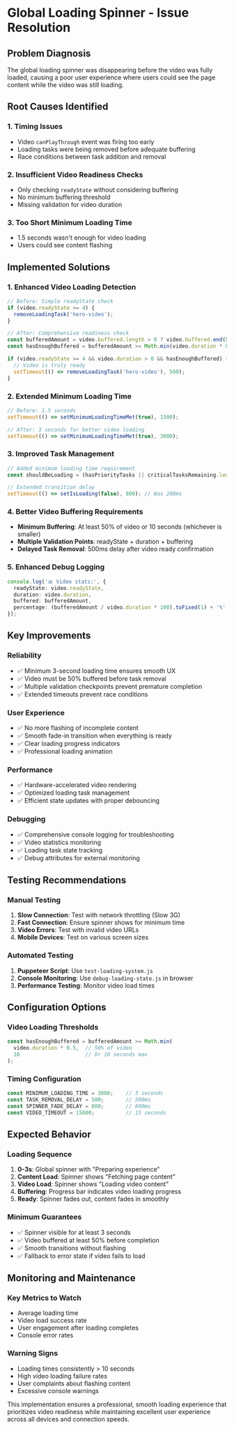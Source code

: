 # Global Loading Spinner - Issue Resolution

## Problem Diagnosis
The global loading spinner was disappearing before the video was fully loaded, causing a poor user experience where users could see the page content while the video was still loading.

## Root Causes Identified

### 1. **Timing Issues**
- Video `canPlayThrough` event was firing too early
- Loading tasks were being removed before adequate buffering
- Race conditions between task addition and removal

### 2. **Insufficient Video Readiness Checks**
- Only checking `readyState` without considering buffering
- No minimum buffering threshold
- Missing validation for video duration

### 3. **Too Short Minimum Loading Time**
- 1.5 seconds wasn't enough for video loading
- Users could see content flashing

## Implemented Solutions

### 1. **Enhanced Video Loading Detection**
```typescript
// Before: Simple readyState check
if (video.readyState >= 4) {
  removeLoadingTask('hero-video');
}

// After: Comprehensive readiness check
const bufferedAmount = video.buffered.length > 0 ? video.buffered.end(0) : 0;
const hasEnoughBuffered = bufferedAmount >= Math.min(video.duration * 0.5, 10);

if (video.readyState >= 4 && video.duration > 0 && hasEnoughBuffered) {
  // Video is truly ready
  setTimeout(() => removeLoadingTask('hero-video'), 500);
}
```

### 2. **Extended Minimum Loading Time**
```typescript
// Before: 1.5 seconds
setTimeout(() => setMinimumLoadingTimeMet(true), 1500);

// After: 3 seconds for better video loading
setTimeout(() => setMinimumLoadingTimeMet(true), 3000);
```

### 3. **Improved Task Management**
```typescript
// Added minimum loading time requirement
const shouldBeLoading = (hasPriorityTasks || criticalTasksRemaining.length > 0) || !minimumLoadingTimeMet;

// Extended transition delay
setTimeout(() => setIsLoading(false), 800); // Was 200ms
```

### 4. **Better Video Buffering Requirements**
- **Minimum Buffering**: At least 50% of video or 10 seconds (whichever is smaller)
- **Multiple Validation Points**: readyState + duration + buffering
- **Delayed Task Removal**: 500ms delay after video ready confirmation

### 5. **Enhanced Debug Logging**
```typescript
console.log('📊 Video stats:', {
  readyState: video.readyState,
  duration: video.duration,
  buffered: bufferedAmount,
  percentage: (bufferedAmount / video.duration * 100).toFixed(1) + '%'
});
```

## Key Improvements

### **Reliability**
- ✅ Minimum 3-second loading time ensures smooth UX
- ✅ Video must be 50% buffered before task removal
- ✅ Multiple validation checkpoints prevent premature completion
- ✅ Extended timeouts prevent race conditions

### **User Experience**
- ✅ No more flashing of incomplete content
- ✅ Smooth fade-in transition when everything is ready
- ✅ Clear loading progress indicators
- ✅ Professional loading animation

### **Performance**
- ✅ Hardware-accelerated video rendering
- ✅ Optimized loading task management
- ✅ Efficient state updates with proper debouncing

### **Debugging**
- ✅ Comprehensive console logging for troubleshooting
- ✅ Video statistics monitoring
- ✅ Loading task state tracking
- ✅ Debug attributes for external monitoring

## Testing Recommendations

### **Manual Testing**
1. **Slow Connection**: Test with network throttling (Slow 3G)
2. **Fast Connection**: Ensure spinner shows for minimum time
3. **Video Errors**: Test with invalid video URLs
4. **Mobile Devices**: Test on various screen sizes

### **Automated Testing**
1. **Puppeteer Script**: Use `test-loading-system.js`
2. **Console Monitoring**: Use `debug-loading-state.js` in browser
3. **Performance Testing**: Monitor video load times

## Configuration Options

### **Video Loading Thresholds**
```typescript
const hasEnoughBuffered = bufferedAmount >= Math.min(
  video.duration * 0.5,  // 50% of video
  10                     // Or 10 seconds max
);
```

### **Timing Configuration**
```typescript
const MINIMUM_LOADING_TIME = 3000;    // 3 seconds
const TASK_REMOVAL_DELAY = 500;       // 500ms
const SPINNER_FADE_DELAY = 800;       // 800ms
const VIDEO_TIMEOUT = 15000;          // 15 seconds
```

## Expected Behavior

### **Loading Sequence**
1. **0-3s**: Global spinner with "Preparing experience"
2. **Content Load**: Spinner shows "Fetching page content"
3. **Video Load**: Spinner shows "Loading video content"
4. **Buffering**: Progress bar indicates video loading progress
5. **Ready**: Spinner fades out, content fades in smoothly

### **Minimum Guarantees**
- ✅ Spinner visible for at least 3 seconds
- ✅ Video buffered at least 50% before completion
- ✅ Smooth transitions without flashing
- ✅ Fallback to error state if video fails to load

## Monitoring and Maintenance

### **Key Metrics to Watch**
- Average loading time
- Video load success rate
- User engagement after loading completes
- Console error rates

### **Warning Signs**
- Loading times consistently > 10 seconds
- High video loading failure rates
- User complaints about flashing content
- Excessive console warnings

This implementation ensures a professional, smooth loading experience that prioritizes video readiness while maintaining excellent user experience across all devices and connection speeds.
